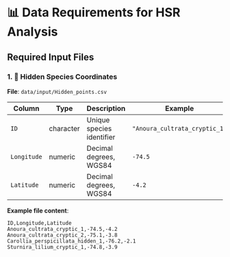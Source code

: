 # 📊 Data Requirements for HSR Analysis

## Required Input Files

### 1. 🦇 Hidden Species Coordinates
**File**: `data/input/Hidden_points.csv`

| Column | Type | Description | Example |
|--------|------|-------------|---------|
| `ID` | character | Unique species identifier | `"Anoura_cultrata_cryptic_1"` |
| `Longitude` | numeric | Decimal degrees, WGS84 | `-74.5` |
| `Latitude` | numeric | Decimal degrees, WGS84 | `-4.2` |

**Example file content**:
```csv
ID,Longitude,Latitude
Anoura_cultrata_cryptic_1,-74.5,-4.2
Anoura_cultrata_cryptic_2,-75.1,-3.8
Carollia_perspicillata_hidden_1,-76.2,-2.1
Sturnira_lilium_cryptic_1,-74.8,-3.9
